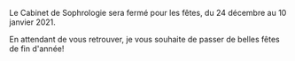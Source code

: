 Le Cabinet de Sophrologie sera fermé pour les fêtes, du 24 décembre au 10 janvier 2021. 

En attendant de vous retrouver, je vous souhaite de passer de belles fêtes de fin d'année!

